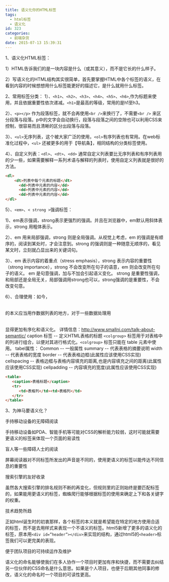 ```yaml
---
title: 语义化你的HTML标签
tags:
  - html标签
  - 语义化
id: 323
categories:
  - 前端杂货
date: 2015-07-13 15:39:31
---
```


1、语义化HTML标签：

   1）HTML告诉我们的是一块内容是什么（或其意义），而不是它长的什么样子。

   2）写语义化的HTML结构其实很简单，首先要掌握HTML中各个标签的语义，在看到内容的时候想想用什么标签能更好的描述它，是什么就用什么标签。
   
2、常用标签分类：
   1）、```<h1>```、```<h2>```、```<h3>```、```<h4>```、```<h5>```、```<h6>```,作为标题来使用，并且依据重要性依次递减。```<h1>```是最高的等级，常用的是h1至h3。
   
   2）、```<p></p>``` 作为段落标签，就不会再使用```<br />```来换行了，不需要```<br />``` 来区分段落与段落。p中的文字会自动换行，段落与段落之间的空隙也可以利用CSS来控制，很容易而且清晰的区分出段落与段落。
   
   3）、```<ul>```无序列表，这个被大家广泛的使用，```<ol>```有序列表也有常用。在web标准化过程中，```<ul>``` 还被更多的用于【导航条】，相同结构的分类标签使用。
   
   4）、自定义列表：```<dl>```、```<dt>```、```<dd>``` 通常自定义列表要比无序列表和有序列表用的少一些，如果需要解释一系列术语与解释的列表时，使用自定义列表就是很好的方法。
```html
<dl>
    <dt>列表中每个元素的标题</dt>
      <dd>列表中元素的内容</dd>   
      <dd>列表中元素的内容</dd>
      <dd>列表中元素的内容</dd>
</dl>
```
    
5）、```<em>```、```< strong >```强调标签：
   
1)、em表示强调，strong表示更强烈的强调。并且在浏览器中，em默认用斜体表示，strong 用粗体表示。
   
 2）、em 用来局部强调，strong 则是全局强调。从视觉上考虑，em 的强调是有顺序的，阅读到某处时，才会注意到。strong 的强调则是一种随意无顺序的，看见某文时，立刻就凸显出来的关键词句。
 
 3）、em 表示内容的着重点（stress emphasis），strong 表示内容的重要性（strong importance），strong 不会改变所在句子的语意，em 则会改变所在句子的语义。
 em 是句意强调，加与不加会引起语义变化。 
 strong 是重要性强调，和局部还是全局无关，局部强调用strong也可以，strong强调的是重要性，不会改变句意。
 
6）、合理使用<table>：如今，<table>的本义应当用作数据列表的地方，对于一些数据处理用<table>显得更加有序化和语义化。
详情信息：http://www.smallni.com/talk-about-semantic/
caption 标签 -- 定义HTML表格的标题
```<colgroup>``` 标签用于对表格中的列进行组合，以便对其进行格式化。```<colgroup>``` 标签只能在 table 元素中使用。
tabel属性：
 Common -- 一般属性
 summary -- 代表表格的摘要说明
 width -- 代表表格的宽度
 border -- 代表表格边框(此属性应该使用CSS实现)
 cellspacing -- 表格边框与表格内容填充的距离,也是内容填充之间的距离(此属性应该使用CSS实现)
 cellpadding -- 内容填充的宽度(此属性应该使用CSS实现)
```html
<table>
   <caption>表格标题</caption>
   <tr>
      <td>表格列</td><td>表格列</td>
   </tr>
</table>
```


3、为神马要语义化？

手持移动设备的无障碍阅读

手持移动设备如PDA、智能手机等可能对CSS的解析能力较弱，这时可能就需要更语义的标签来体现一个页面的易读性

盲人等一些障碍人士的阅读

屏幕阅读器对不同标签所发出的声音是不同的，使用更语义的标签以能传达不同信息的重要性

搜索引擎的友好收录

虽然各大搜索引擎的排名规则不断的再变化，但规则里的正则始终是要匹配标签的，如果能用更语义的标签，蜘蛛爬行能够根据标签的使用来确定上下和各关键字的权重。

技术趋势所趋

正如html诞生时的初衷那样，各个标签的本义就是希望能在特定的地方使用合适的标签，而不是去用样式来表现一个不语义的标签。html5新增了更多的语义化的标签，原本用```<div id=”header”></div>```来实现的结构，通过html5的```<header>```标签我们可以更完美的表现。

便于团队项目的可持续运作及维护
  
 语义化的命名能够使我们在多人协作一个项目时更加有序和快捷，而不需要去纠结另一位伙伴的CSS命名是什么意思。如果是个人项目，也便于后期其他同事的修改，语义化的命名时一个项目的可读性更高。
